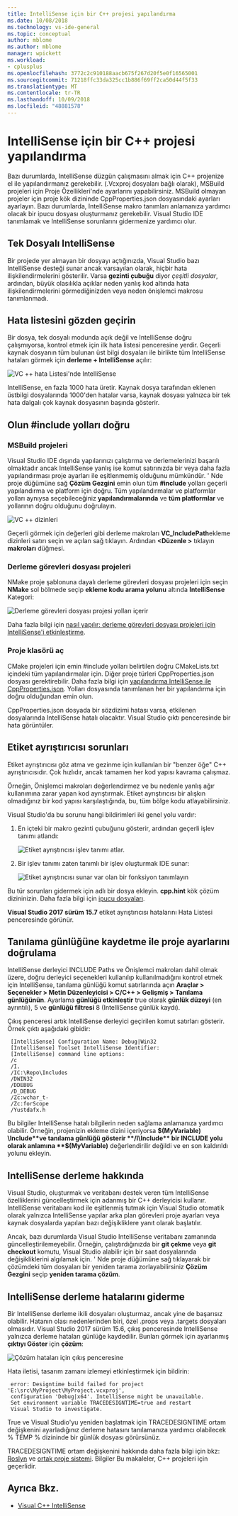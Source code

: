 ```yaml
---
title: IntelliSense için bir C++ projesi yapılandırma
ms.date: 10/08/2018
ms.technology: vs-ide-general
ms.topic: conceptual
author: mblome
ms.author: mblome
manager: wpickett
ms.workload:
- cplusplus
ms.openlocfilehash: 3772c2c910188aacb675f267d20f5e0f16565001
ms.sourcegitcommit: 71218ffc33da325cc1b886f69ff2ca50d44f5f33
ms.translationtype: MT
ms.contentlocale: tr-TR
ms.lasthandoff: 10/09/2018
ms.locfileid: "48881578"
---
```

# <a name="configure-a-c-project-for-intellisense"></a>IntelliSense için bir C++ projesi yapılandırma

Bazı durumlarda, IntelliSense düzgün çalışmasını almak için C++ projenize el ile yapılandırmanız gerekebilir. (.Vcxproj dosyaları bağlı olarak), MSBuild projeleri için Proje Özellikleri'nde ayarlarını yapabilirsiniz. MSBuild olmayan projeler için proje kök dizininde CppProperties.json dosyasındaki ayarları ayarlayın. Bazı durumlarda, IntelliSense makro tanımları anlamanıza yardımcı olacak bir ipucu dosyası oluşturmanız gerekebilir. Visual Studio IDE tanımlamak ve IntelliSense sorunlarını gidermenize yardımcı olur.



## <a name="single-file-intellisense"></a>Tek Dosyalı IntelliSense

Bir projede yer almayan bir dosyayı açtığınızda, Visual Studio bazı IntelliSense desteği sunar ancak varsayılan olarak, hiçbir hata ilişkilendirmelerini gösterilir. Varsa **gezinti çubuğu** diyor *çeşitli dosyalar*, ardından, büyük olasılıkla açıklar neden yanlış kod altında hata ilişkilendirmelerini görmediğinizden veya neden önişlemci makrosu tanımlanmadı.

## <a name="check-the-error-list"></a>Hata listesini gözden geçirin

Bir dosya, tek dosyalı modunda açık değil ve IntelliSense doğru çalışmıyorsa, kontrol etmek için ilk hata listesi penceresine yerdir. Geçerli kaynak dosyanın tüm bulunan üst bilgi dosyaları ile birlikte tüm IntelliSense hataları görmek için **derleme + IntelliSense** açılır:

![VC ++ hata Listesi'nde IntelliSense](media/vcpp-intellisense-error-list.png)

IntelliSense, en fazla 1000 hata üretir. Kaynak dosya tarafından eklenen üstbilgi dosyalarında 1000'den hatalar varsa, kaynak dosyası yalnızca bir tek hata dalgalı çok kaynak dosyasının başında gösterir.

## <a name="ensure-include-paths-are-correct"></a>Olun #include yolları doğru

### <a name="msbuild-projects"></a>MSBuild projeleri

Visual Studio IDE dışında yapılarınızı çalıştırma ve derlemelerinizi başarılı olmaktadır ancak IntelliSense yanlış ise komut satırınızda bir veya daha fazla yapılandırması proje ayarları ile eşitlenmemiş olduğunu mümkündür. ' Nde proje düğümüne sağ **Çözüm Gezgini** emin olun tüm **#include** yolları geçerli yapılandırma ve platform için doğru. Tüm yapılandırmalar ve platformlar yolları aynıysa seçebileceğiniz **yapılandırmalarında** ve **tüm platformlar** ve yollarının doğru olduğunu doğrulayın.

![VC ++ dizinleri](media/vcpp-intellisense-include-paths.png)

 Geçerli görmek için değerleri gibi derleme makroları **VC_IncludePath**ekleme dizinleri satırı seçin ve açılan sağ tıklayın. Ardından  **\<Düzenle >** tıklayın **makroları** düğmesi.

### <a name="makefile-projects"></a>Derleme görevleri dosyası projeleri

NMake proje şablonuna dayalı derleme görevleri dosyası projeleri için seçin **NMake** sol bölmede seçip **ekleme kodu arama yolunu** altında **IntelliSense** Kategori:

![Derleme görevleri dosyası projesi yolları içerir](media/vcpp-intellisense-makefile-include-paths.png)

Daha fazla bilgi için [nasıl yapılır: derleme görevleri dosyası projeleri için IntelliSense'i etkinleştirme](/cpp/ide/how-to-enable-intellisense-for-makefile-projects).

### <a name="open-folder-projects"></a>Proje klasörü aç

CMake projeleri için emin #include yolları belirtilen doğru CMakeLists.txt içindeki tüm yapılandırmalar için. Diğer proje türleri CppProperties.json dosyası gerektirebilir. Daha fazla bilgi için [yapılandırma IntelliSense ile CppProperties.json](/cpp/ide/non-msbuild-projects#cppproperties). Yolları dosyasında tanımlanan her bir yapılandırma için doğru olduğundan emin olun.

CppProperties.json dosyada bir sözdizimi hatası varsa, etkilenen dosyalarında IntelliSense hatalı olacaktır. Visual Studio çıktı penceresinde bir hata görüntüler.

## <a name="tag-parser-issues"></a>Etiket ayrıştırıcısı sorunları

Etiket ayrıştırıcısı göz atma ve gezinme için kullanılan bir "benzer öğe" C++ ayrıştırıcısıdır. Çok hızlıdır, ancak tamamen her kod yapısı kavrama çalışmaz.

Örneğin, Önişlemci makroları değerlendirmez ve bu nedenle yanlış ağır kullanımına zarar yapan kod ayrıştırmak. Etiket ayrıştırıcısı bir alışkın olmadığınız bir kod yapısı karşılaştığında, bu, tüm bölge kodu atlayabilirsiniz.

Visual Studio'da bu sorunu hangi bildirimleri iki genel yolu vardır:

1. En içteki bir makro gezinti çubuğunu gösterir, ardından geçerli işlev tanımı atlandı:

   ![Etiket ayrıştırıcısı işlev tanımı atlar.](media/vcpp-intellisense-tag-parser-macro.png)

1. Bir işlev tanımı zaten tanımlı bir işlev oluşturmak IDE sunar:

   ![Etiket ayrıştırıcısı sunar var olan bir fonksiyon tanımlayın](media/vcpp-intellisense-tag-parser-function.png)

Bu tür sorunları gidermek için adlı bir dosya ekleyin. **cpp.hint** kök çözüm dizininizin. Daha fazla bilgi için [ipucu dosyaları](/cpp/ide/hint-files).

**Visual Studio 2017 sürüm 15.7** etiket ayrıştırıcısı hatalarını Hata Listesi penceresinde görünür.

## <a name="validate-project-settings-with-diagnostic-logging"></a>Tanılama günlüğüne kaydetme ile proje ayarlarını doğrulama

IntelliSense derleyici INCLUDE Paths ve Önişlemci makroları dahil olmak üzere, doğru derleyici seçenekleri kullanılıp kullanılmadığını kontrol etmek için IntelliSense, tanılama günlüğü komut satırlarında açın **Araçlar > Seçenekler > Metin Düzenleyicisi > C/C++ > Gelişmiş > Tanılama günlüğünün**. Ayarlama **günlüğü etkinleştir** true olarak **günlük düzeyi** (en ayrıntılı), 5 ve **günlüğü filtresi** 8 (IntelliSense günlük kaydı).

Çıkış penceresi artık IntelliSense derleyici geçirilen komut satırları gösterir. Örnek çıktı aşağıdaki gibidir:

```output
 [IntelliSense] Configuration Name: Debug|Win32
 [IntelliSense] Toolset IntelliSense Identifier:
 [IntelliSense] command line options:
 /c
 /I.
 /IC:\Repo\Includes
 /DWIN32
 /DDEBUG
 /D_DEBUG
 /Zc:wchar_t-
 /Zc:forScope
 /Yustdafx.h
```

Bu bilgiler IntelliSense hatalı bilgilerin neden sağlama anlamanıza yardımcı olabilir. Örneğin, projenizin ekleme dizini içeriyorsa **$(MyVariable) \Include**ve tanılama günlüğü gösterir **/I\Include** bir INCLUDE yolu olarak anlamına **$(MyVariable)** değerlendirilir değildi ve en son kaldırıldı yolunu ekleyin.

## <a name="about-the-intellisense-build"></a>IntelliSense derleme hakkında

Visual Studio, oluşturmak ve veritabanı destek veren tüm IntelliSense özelliklerini güncelleştirmek için adanmış bir C++ derleyicisi kullanır. IntelliSense veritabanı kod ile eşitlenmiş tutmak için Visual Studio otomatik olarak yalnızca IntelliSense yapılar arka plan görevleri proje ayarları veya kaynak dosyalarda yapılan bazı değişikliklere yanıt olarak başlatılır.

Ancak, bazı durumlarda Visual Studio IntelliSense veritabanı zamanında güncelleştirilemeyebilir. Örneğin, çalıştırdığınızda bir **git çekme** veya **git checkout** komutu, Visual Studio alabilir için bir saat dosyalarında değişikliklerini algılamak için. ' Nde proje düğümüne sağ tıklayarak bir çözümdeki tüm dosyaları bir yeniden tarama zorlayabilirsiniz **Çözüm Gezgini** seçip **yeniden tarama çözüm**.

## <a name="troubleshooting-intellisense-build-failures"></a>IntelliSense derleme hatalarını giderme

Bir IntelliSense derleme ikili dosyaları oluşturmaz, ancak yine de başarısız olabilir. Hatanın olası nedenlerinden biri, özel .props veya .targets dosyaları olmasıdır. Visual Studio 2017 sürüm 15.6, çıkış penceresinde IntelliSense yalnızca derleme hataları günlüğe kaydedilir. Bunları görmek için ayarlanmış **çıktıyı Göster** için **çözüm**:

![Çözüm hataları için çıkış penceresine](media/vcpp-intellisense-output-window.png)

Hata iletisi, tasarım zamanı izlemeyi etkinleştirmek için bildirin:

```output
 error: Designtime build failed for project 'E:\src\MyProject\MyProject.vcxproj',
 configuration 'Debug|x64'. IntelliSense might be unavailable.
 Set environment variable TRACEDESIGNTIME=true and restart
 Visual Studio to investigate.
```

True ve Visual Studio'yu yeniden başlatmak için TRACEDESIGNTIME ortam değişkenini ayarladığınız derleme hatasını tanılamanıza yardımcı olabilecek % TEMP % dizininde bir günlük dosyası görürsünüz.

TRACEDESIGNTIME ortam değişkenini hakkında daha fazla bilgi için bkz: [Roslyn](https://github.com/dotnet/roslyn/wiki/Diagnosing-Project-System-Build-Errors) ve [ortak proje sistemi](https://github.com/dotnet/project-system/blob/master/docs/design-time-builds.md). Bilgiler Bu makaleler, C++ projeleri için geçerlidir.

## <a name="see-also"></a>Ayrıca Bkz.

- [Visual C++ IntelliSense](visual-cpp-intellisense.md)
